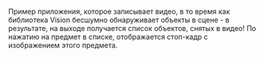 Пример приложения, которое записывает видео, в то время как библиотека Vision бесшумно обнаруживает объекты в сцене - в результате, на выходе получается список объектов, снятых в видео! По нажатию на предмет в списке, отображается стоп-кадр с изображением этого предмета.